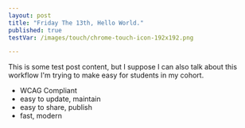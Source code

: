 ```yaml
---
layout: post
title: "Friday The 13th, Hello World."
published: true
testVar: /images/touch/chrome-touch-icon-192x192.png

---
```



This is some test post content, but I suppose I can also talk about this workflow I'm trying to make easy for students in my cohort.

* WCAG Compliant
* easy to update, maintain
* easy to share, publish
* fast, modern
